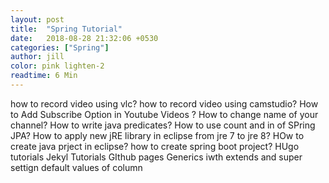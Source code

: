 ```yaml
---
layout: post
title:  "Spring Tutorial"
date:   2018-08-28 21:32:06 +0530
categories: ["Spring"]
author: jill
color: pink lighten-2
readtime: 6 Min
---
```


how to record video using vlc?
how to record video using camstudio?
How to Add Subscribe Option in Youtube Videos ?
How to change name of your channel?
How to write java predicates?
How to use count and in of SPring JPA?
How to apply new jRE library in eclipse from jre 7 to jre 8?
HOw to create java prject in eclipse?
how to create spring boot project?
HUgo tutorials
Jekyl Tutorials
GIthub pages
Generics iwth extends and super
settign default values of column